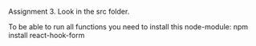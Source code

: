 Assignment 3. Look in the src folder. 

To be able to run all functions you need to install this node-module:
npm install react-hook-form
